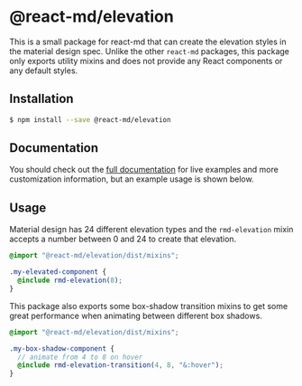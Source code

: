 # @react-md/elevation

This is a small package for react-md that can create the elevation styles in the
material design spec. Unlike the other `react-md` packages, this package only
exports utility mixins and does not provide any React components or any default
styles.

## Installation

```sh
$ npm install --save @react-md/elevation
```

<!-- DOCS_REMOVE -->

## Documentation

You should check out the
[full documentation](https://react-md.dev/packages/elevation/demos) for live
examples and more customization information, but an example usage is shown
below.

<!-- DOCS_REMOVE_END -->

## Usage

Material design has 24 different elevation types and the `rmd-elevation` mixin
accepts a number between 0 and 24 to create that elevation.

```scss
@import "@react-md/elevation/dist/mixins";

.my-elevated-component {
  @include rmd-elevation(8);
}
```

This package also exports some box-shadow transition mixins to get some great
performance when animating between different box shadows.

```scss
@import "@react-md/elevation/dist/mixins";

.my-box-shadow-component {
  // animate from 4 to 8 on hover
  @include rmd-elevation-transition(4, 8, "&:hover");
}
```
